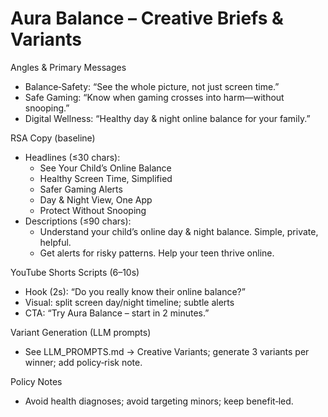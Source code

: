 # Aura Balance – Creative Briefs & Variants

Angles & Primary Messages
- Balance‑Safety: “See the whole picture, not just screen time.”
- Safe Gaming: “Know when gaming crosses into harm—without snooping.”
- Digital Wellness: “Healthy day & night online balance for your family.”

RSA Copy (baseline)
- Headlines (≤30 chars):
  - See Your Child’s Online Balance
  - Healthy Screen Time, Simplified
  - Safer Gaming Alerts
  - Day & Night View, One App
  - Protect Without Snooping
- Descriptions (≤90 chars):
  - Understand your child’s online day & night balance. Simple, private, helpful.
  - Get alerts for risky patterns. Help your teen thrive online.

YouTube Shorts Scripts (6–10s)
- Hook (2s): “Do you really know their online balance?”
- Visual: split screen day/night timeline; subtle alerts
- CTA: “Try Aura Balance – start in 2 minutes.”

Variant Generation (LLM prompts)
- See LLM_PROMPTS.md → Creative Variants; generate 3 variants per winner; add policy‑risk note.

Policy Notes
- Avoid health diagnoses; avoid targeting minors; keep benefit‑led.

